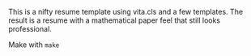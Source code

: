 This is a nifty resume template using vita.cls and a few templates. The result is a resume with a mathematical paper feel that still looks professional.

Make with `make`
